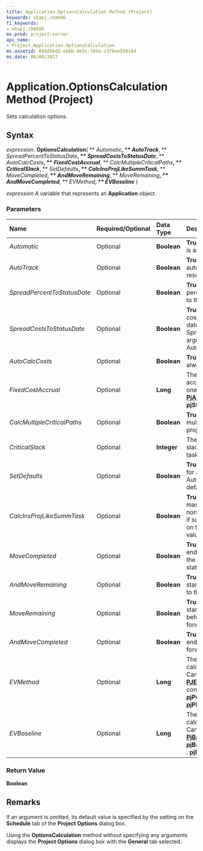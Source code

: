```yaml
---
title: Application.OptionsCalculation Method (Project)
keywords: vbapj.chm606
f1_keywords:
- vbapj.chm606
ms.prod: project-server
api_name:
- Project.Application.OptionsCalculation
ms.assetid: 608d5bd2-eb6b-0e3c-789a-c376ee55816d
ms.date: 06/08/2017
---
```



# Application.OptionsCalculation Method (Project)

Sets calculation options.


## Syntax

 _expression_. **OptionsCalculation**( ** _Automatic_**, ** _AutoTrack_**, ** _SpreadPercentToStatusDate_**, ** _SpreadCostsToStatusDate_**, ** _AutoCalcCosts_**, ** _FixedCostAccrual_**, ** _CalcMultipleCriticalPaths_**, ** _CriticalSlack_**, ** _SetDefaults_**, ** _CalcInsProjLikeSummTask_**, ** _MoveCompleted_**, ** _AndMoveRemaining_**, ** _MoveRemaining_**, ** _AndMoveCompleted_**, ** _EVMethod_**, ** _EVBaseline_** )

 _expression_ A variable that represents an **Application** object.


### Parameters



|**Name**|**Required/Optional**|**Data Type**|**Description**|
|:-----|:-----|:-----|:-----|
| _Automatic_|Optional|**Boolean**|**True** if the calculation mode is automatic.|
| _AutoTrack_|Optional|**Boolean**|**True** if task tracking fields automatically update resource assignments.|
| _SpreadPercentToStatusDate_|Optional|**Boolean**|**True** if edits to total task percent complete are spread to the status date.|
| _SpreadCostsToStatusDate_|Optional|**Boolean**|**True** if edits to total actual cost are spread to the status date. The SpreadCostsToStatusDate argument is ignored if AutoCalcCosts is **True**.|
| _AutoCalcCosts_|Optional|**Boolean**|**True** if actual costs are always calculated by Project.|
| _FixedCostAccrual_|Optional|**Long**|The default method used to accrue fixed costs. Can be one of the following  **[PjAccrueAt](pjaccrueat-enumeration-project.md)** constants: **pjStart**, **pjEnd**, or **pjProrated**.|
| _CalcMultipleCriticalPaths_|Optional|**Boolean**|**True** if Project calculates multiple critical paths for the project.|
| _CriticalSlack_|Optional|**Integer**|The maximum amount of slack allowed for critical tasks.|
| _SetDefaults_|Optional|**Boolean**|**True** if the values specified for all arguments except Automatic become the default for new projects.|
| _CalcInsProjLikeSummTask_|Optional|**Boolean**|**True** if subprojects in a master project behave like normal summary tasks. **False** if subprojects are calculated on their own. The default value is **False**.|
| _MoveCompleted_|Optional|**Boolean**|**True** if Project moves the end of completed parts after the status date back to the status date.|
| _AndMoveRemaining_|Optional|**Boolean**|**True** if Project moves the start of remaining parts back to the status date.|
| _MoveRemaining_|Optional|**Boolean**|**True** if Project moves the start of remaining parts before the status date forward to the status date.|
| _AndMoveCompleted_|Optional|**Boolean**|**True** if Project moves the end of completed parts forward to the status date.|
| _EVMethod_|Optional|**Long**|The default method for calculating earned value. Can be one of the following  **[PJEarnedValueMethod](pjearnedvaluemethod-enumeration-project.md)** constants: **pjPercentComplete** or **pjPhysicalPercentComplete**.|
| _EVBaseline_|Optional|**Long**|The baseline to use when calculating earned value. Can be one of the following  **[PjBaselines](pjbaselines-enumeration-project.md)** constants: **pjBaseline**, or **pjBaseline1**. . . **pjBaseline10**.|

### Return Value

 **Boolean**


## Remarks

If an argument is omitted, its default value is specified by the setting on the  **Schedule** tab of the **Project Options** dialog box.

Using the  **OptionsCalculation** method without specifying any arguments displays the **Project Options** dialog box with the **General** tab selected.




